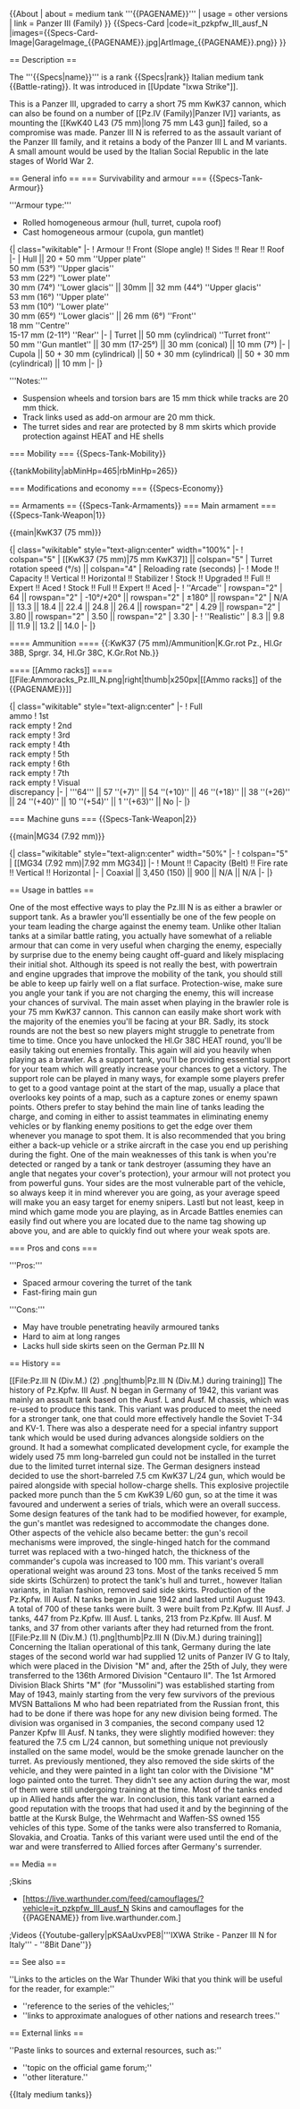 {{About
| about = medium tank '''{{PAGENAME}}'''
| usage = other versions
| link = Panzer III (Family)
}}
{{Specs-Card
|code=it_pzkpfw_III_ausf_N
|images={{Specs-Card-Image|GarageImage_{{PAGENAME}}.jpg|ArtImage_{{PAGENAME}}.png}}
}}

== Description ==
<!-- ''In the description, the first part should be about the history of the creation and combat usage of the vehicle, as well as its key features. In the second part, tell the reader about the ground vehicle in the game. Insert a screenshot of the vehicle, so that if the novice player does not remember the vehicle by name, he will immediately understand what kind of vehicle the article is talking about.'' -->
The '''{{Specs|name}}''' is a rank {{Specs|rank}} Italian medium tank {{Battle-rating}}. It was introduced in [[Update "Ixwa Strike"]].

This is a Panzer III, upgraded to carry a short 75 mm KwK37 cannon, which can also be found on a number of [[Pz.IV (Family)|Panzer IV]] variants, as mounting the [[KwK40 L43 (75 mm)|long 75 mm L43 gun]] failed, so a compromise was made. Panzer III N is referred to as the assault variant of the Panzer III family, and it retains a body of the Panzer III L and M variants. A small amount would be used by the Italian Social Republic in the late stages of World War 2.

== General info ==
=== Survivability and armour ===
{{Specs-Tank-Armour}}
<!-- ''Describe armour protection. Note the most well protected and key weak areas. Appreciate the layout of modules as well as the number and location of crew members. Is the level of armour protection sufficient, is the placement of modules helpful for survival in combat? If necessary use a visual template to indicate the most secure and weak zones of the armour.'' -->

'''Armour type:'''

* Rolled homogeneous armour (hull, turret, cupola roof)
* Cast homogeneous armour (cupola, gun mantlet)

{| class="wikitable"
|-
! Armour !! Front (Slope angle) !! Sides !! Rear !! Roof
|-
| Hull || 20 + 50 mm ''Upper plate'' <br> 50 mm (53°) ''Upper glacis'' <br> 53 mm (22°) ''Lower plate'' <br> 30 mm (74°) ''Lower glacis'' || 30mm || 32 mm (44°) ''Upper glacis'' <br> 53 mm (16°) ''Upper plate'' <br> 53 mm (10°) ''Lower plate'' <br> 30 mm (65°) ''Lower glacis'' || 26 mm (6°) ''Front'' <br> 18 mm ''Centre'' <br> 15-17 mm (2-11°) ''Rear''
|-
| Turret || 50 mm (cylindrical) ''Turret front'' <br> 50 mm ''Gun mantlet'' || 30 mm (17-25°) || 30 mm (conical) || 10 mm (7°)
|-
| Cupola || 50 + 30 mm (cylindrical) || 50 + 30 mm (cylindrical) || 50 + 30 mm (cylindrical) || 10 mm
|-
|}

'''Notes:'''

* Suspension wheels and torsion bars are 15 mm thick while tracks are 20 mm thick.
* Track links used as add-on armour are 20 mm thick.
* The turret sides and rear are protected by 8 mm skirts which provide protection against HEAT and HE shells

=== Mobility ===
{{Specs-Tank-Mobility}}
<!-- ''Write about the mobility of the ground vehicle. Estimate the specific power and manoeuvrability, as well as the maximum speed forwards and backwards.'' -->

{{tankMobility|abMinHp=465|rbMinHp=265}}

=== Modifications and economy ===
{{Specs-Economy}}

== Armaments ==
{{Specs-Tank-Armaments}}
=== Main armament ===
{{Specs-Tank-Weapon|1}}
<!-- ''Give the reader information about the characteristics of the main gun. Assess its effectiveness in a battle based on the reloading speed, ballistics and the power of shells. Do not forget about the flexibility of the fire, that is how quickly the cannon can be aimed at the target, open fire on it and aim at another enemy. Add a link to the main article on the gun: <code><nowiki>{{main|Name of the weapon}}</nowiki></code>. Describe in general terms the ammunition available for the main gun. Give advice on how to use them and how to fill the ammunition storage.'' -->
{{main|KwK37 (75 mm)}}

{| class="wikitable" style="text-align:center" width="100%"
|-
! colspan="5" | [[KwK37 (75 mm)|75 mm KwK37]] || colspan="5" | Turret rotation speed (°/s) || colspan="4" | Reloading rate (seconds)
|-
! Mode !! Capacity !! Vertical !! Horizontal !! Stabilizer
! Stock !! Upgraded !! Full !! Expert !! Aced
! Stock !! Full !! Expert !! Aced
|-
! ''Arcade''
| rowspan="2" | 64 || rowspan="2" | -10°/+20° || rowspan="2" | ±180° || rowspan="2" | N/A || 13.3 || 18.4 || 22.4 || 24.8 || 26.4 || rowspan="2" | 4.29 || rowspan="2" | 3.80 || rowspan="2" | 3.50 || rowspan="2" | 3.30
|-
! ''Realistic''
| 8.3 || 9.8 || 11.9 || 13.2 || 14.0
|-
|}

==== Ammunition ====
{{:KwK37 (75 mm)/Ammunition|K.Gr.rot Pz., Hl.Gr 38B, Sprgr. 34, Hl.Gr 38C, K.Gr.Rot Nb.}}

==== [[Ammo racks]] ====
[[File:Ammoracks_Pz.III_N.png|right|thumb|x250px|[[Ammo racks]] of the {{PAGENAME}}]]
<!-- '''Last updated:''' -->
{| class="wikitable" style="text-align:center"
|-
! Full<br>ammo
! 1st<br>rack empty
! 2nd<br>rack empty
! 3rd<br>rack empty
! 4th<br>rack empty
! 5th<br>rack empty
! 6th<br>rack empty
! 7th<br>rack empty
! Visual<br>discrepancy
|-
| '''64''' || 57&nbsp;''(+7)'' || 54&nbsp;''(+10)'' || 46&nbsp;''(+18)'' || 38&nbsp;''(+26)'' || 24&nbsp;''(+40)'' || 10&nbsp;''(+54)'' || 1&nbsp;''(+63)'' || No
|-
|}

=== Machine guns ===
{{Specs-Tank-Weapon|2}}
<!-- ''Offensive and anti-aircraft machine guns not only allow you to fight some aircraft but also are effective against lightly armoured vehicles. Evaluate machine guns and give recommendations on its use.'' -->
{{main|MG34 (7.92 mm)}}

{| class="wikitable" style="text-align:center" width="50%"
|-
! colspan="5" | [[MG34 (7.92 mm)|7.92 mm MG34]]
|-
! Mount !! Capacity (Belt) !! Fire rate !! Vertical !! Horizontal
|-
| Coaxial || 3,450 (150) || 900 || N/A || N/A
|-
|}

== Usage in battles ==
<!-- ''Describe the tactics of playing in the vehicle, the features of using vehicles in the team and advice on tactics. Refrain from creating a "guide" - do not impose a single point of view but instead give the reader food for thought. Describe the most dangerous enemies and give recommendations on fighting them. If necessary, note the specifics of the game in different modes (AB, RB, SB).'' -->

One of the most effective ways to play the Pz.III N is as either a brawler or support tank. As a brawler you'll essentially be one of the few people on your team leading the charge against the enemy team. Unlike other Italian tanks at a similar battle rating, you actually have somewhat of a reliable armour that can come in very useful when charging the enemy, especially by surprise due to the enemy being caught off-guard and likely misplacing their initial shot. Although its speed is not really the best, with powertrain and engine upgrades that improve the mobility of the tank, you should still be able to keep up fairly well on a flat surface. Protection-wise, make sure you angle your tank if you are not charging the enemy, this will increase your chances of survival. The main asset when playing in the brawler role is your 75 mm KwK37 cannon. This cannon can easily make short work with the majority of the enemies you'll be facing at your BR. Sadly, its stock rounds are not the best so new players might struggle to penetrate from time to time. Once you have unlocked the Hl.Gr 38C HEAT round, you'll be easily taking out enemies frontally. This again will aid you heavily when playing as a brawler. As a support tank, you'll be providing essential support for your team which will greatly increase your chances to get a victory. The support role can be played in many ways, for example some players prefer to get to a good vantage point at the start of the map, usually a place that overlooks key points of a map, such as a capture zones or enemy spawn points. Others prefer to stay behind the main line of tanks leading the charge, and coming in either to assist teammates in eliminating enemy vehicles or by flanking enemy positions to get the edge over them whenever you manage to spot them. It is also recommended that you bring either a back-up vehicle or a strike aircraft in the case you end up perishing during the fight. One of the main weaknesses of this tank is when you're detected or ranged by a tank or tank destroyer (assuming they have an angle that negates your cover's protection), your armour will not protect you from powerful guns. Your sides are the most vulnerable part of the vehicle, so always keep it in mind wherever you are going, as your average speed will make you an easy target for enemy snipers. Lastl but not least, keep in mind which game mode you are playing, as in Arcade Battles enemies can easily find out where you are located due to the name tag showing up above you, and are able to quickly find out where your weak spots are.

=== Pros and cons ===
<!-- ''Summarise and briefly evaluate the vehicle in terms of its characteristics and combat effectiveness. Mark its pros and cons in a bulleted list. Try not to use more than 6 points for each of the characteristics. Avoid using categorical definitions such as "bad", "good" and the like - use substitutions with softer forms such as "inadequate" and "effective".'' -->

'''Pros:'''

* Spaced armour covering the turret of the tank
* Fast-firing main gun

'''Cons:'''

* May have trouble penetrating heavily armoured tanks
* Hard to aim at long ranges
* Lacks hull side skirts seen on the German Pz.III N

== History ==
<!-- ''Describe the history of the creation and combat usage of the vehicle in more detail than in the introduction. If the historical reference turns out to be too long, take it to a separate article, taking a link to the article about the vehicle and adding a block "/History" (example: <nowiki>https://wiki.warthunder.com/(Vehicle-name)/History</nowiki>) and add a link to it here using the <code>main</code> template. Be sure to reference text and sources by using <code><nowiki><ref></ref></nowiki></code>, as well as adding them at the end of the article with <code><nowiki><references /></nowiki></code>. This section may also include the vehicle's dev blog entry (if applicable) and the in-game encyclopedia description (under <code><nowiki>=== In-game description ===</nowiki></code>, also if applicable).'' -->
[[File:Pz.III N (Div.M.) (2) .png|thumb|Pz.III N (Div.M.) during training]]
The history of Pz.Kpfw. III Ausf. N began in Germany of 1942, this variant was mainly an assault tank based on the Ausf. L and Ausf. M chassis, which was re-used to produce this tank. This variant was produced to meet the need for a stronger tank, one that could more effectively handle the Soviet T-34 and KV-1. There was also a desperate need for a special infantry support tank which would be used during advances alongside soldiers on the ground. It had a somewhat complicated development cycle, for example the widely used 75 mm long-barreled gun could not be installed in the turret due to the limited turret internal size. The German designers instead decided to use the short-barreled 7.5 cm KwK37 L/24 gun, which would be paired alongside with special hollow-charge shells. This explosive projectile packed more punch than the 5 cm KwK39 L/60 gun, so at the time it was favoured and underwent a series of trials, which were an overall success. Some design features of the tank had to be modified however, for example, the gun's mantlet was redesigned to accommodate the changes done. Other aspects of the vehicle also became better: the gun's recoil mechanisms were improved, the single-hinged hatch for the command turret was replaced with a two-hinged hatch, the thickness of the commander's cupola was increased to 100 mm. This variant's overall operational weight was around 23 tons. Most of the tanks received 5 mm side skirts (Schürzen) to protect the tank's hull and turret., however Italian variants, in Italian fashion, removed said side skirts. Production of the Pz.Kpfw. III Ausf. N tanks began in June 1942 and lasted until August 1943. A total of 700 of these tanks were built. 3 were built from Pz.Kpfw. III Ausf. J tanks, 447 from Pz.Kpfw. III Ausf. L tanks, 213 from Pz.Kpfw. III Ausf. M tanks, and 37 from other variants after they had returned from the front.
[[File:Pz.III N (Div.M.) (1).png|thumb|Pz.III N (Div.M.) during training]]
Concerning the Italian operational of this tank, Germany during the late stages of the second world war had supplied 12 units of Panzer IV G to Italy, which were placed in the Division "M" and, after the 25th of July, they were transferred to the 136th Armored Division "Centauro II". The 1st Armored Division Black Shirts "M" (for "Mussolini") was established starting from May of 1943, mainly starting from the very few survivors of the previous MVSN Battalions M who had been repatriated from the Russian front, this had to be done if there was hope for any new division being formed. The division was organised in 3 companies, the second company used 12 Panzer Kpfw III Ausf. N tanks, they were slightly modified however: they featured the 7.5 cm L/24 cannon, but something unique not previously installed on the same model, would be the smoke grenade launcher on the turret. As previously mentioned, they also removed the side skirts of the vehicle, and they were painted in a light tan color with the Divisione "M" logo painted onto the turret. They didn't see any action during the war, most of them were still undergoing training at the time. Most of the tanks ended up in Allied hands after the war. In conclusion, this tank variant earned a good reputation with the troops that had used it and by the beginning of the battle at the Kursk Bulge, the Wehrmacht and Waffen-SS owned 155 vehicles of this type. Some of the tanks were also transferred to Romania, Slovakia, and Croatia. Tanks of this variant were used until the end of the war and were transferred to Allied forces after Germany's surrender.

== Media ==
<!-- ''Excellent additions to the article would be video guides, screenshots from the game, and photos.'' -->

;Skins
* [https://live.warthunder.com/feed/camouflages/?vehicle=it_pzkpfw_III_ausf_N Skins and camouflages for the {{PAGENAME}} from live.warthunder.com.]

;Videos
{{Youtube-gallery|pKSAaUxvPE8|'''IXWA Strike - Panzer III N for Italy''' - ''8Bit Dane''}}

== See also ==
<!-- ''Links to the articles on the War Thunder Wiki that you think will be useful for the reader, for example:''
* ''reference to the series of the vehicles;''
* ''links to approximate analogues of other nations and research trees.'' -->
''Links to the articles on the War Thunder Wiki that you think will be useful for the reader, for example:''

* ''reference to the series of the vehicles;''
* ''links to approximate analogues of other nations and research trees.''

== External links ==
<!-- ''Paste links to sources and external resources, such as:''
* ''topic on the official game forum;''
* ''other literature.'' -->
''Paste links to sources and external resources, such as:''

* ''topic on the official game forum;''
* ''other literature.''

{{Italy medium tanks}}